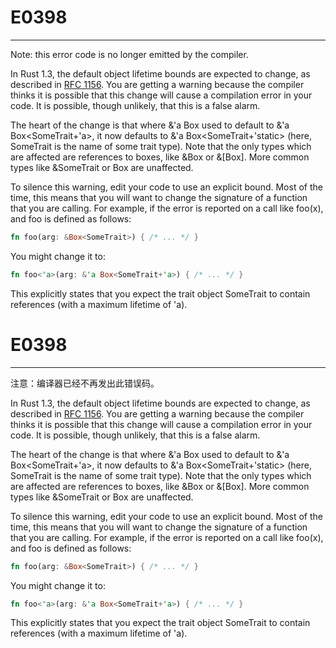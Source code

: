 # E0398

---

Note: this error code is no longer emitted by the compiler.


In Rust 1.3, the default object lifetime bounds are expected to change, as described in [RFC 1156](https://github.com/rust-lang/rfcs/blob/master/text/1156-adjust-default-object-bounds.md). You are getting a warning because the compiler thinks it is possible that this change will cause a compilation error in your code. It is possible, though unlikely, that this is a false alarm.

The heart of the change is that where &'a Box<SomeTrait> used to default to &'a Box<SomeTrait+'a>, it now defaults to &'a Box<SomeTrait+'static> (here, SomeTrait is the name of some trait type). Note that the only types which are affected are references to boxes, like &Box<SomeTrait> or &[Box<SomeTrait>]. More common types like &SomeTrait or Box<SomeTrait> are unaffected.

To silence this warning, edit your code to use an explicit bound. Most of the time, this means that you will want to change the signature of a function that you are calling. For example, if the error is reported on a call like foo(x), and foo is defined as follows:

```rust
fn foo(arg: &Box<SomeTrait>) { /* ... */ }
```

You might change it to:

```rust
fn foo<'a>(arg: &'a Box<SomeTrait+'a>) { /* ... */ }
```

This explicitly states that you expect the trait object SomeTrait to contain references (with a maximum lifetime of 'a).

# E0398

---

注意：编译器已经不再发出此错误码。


In Rust 1.3, the default object lifetime bounds are expected to change, as described in [RFC 1156](https://github.com/rust-lang/rfcs/blob/master/text/1156-adjust-default-object-bounds.md). You are getting a warning because the compiler thinks it is possible that this change will cause a compilation error in your code. It is possible, though unlikely, that this is a false alarm.

The heart of the change is that where &'a Box<SomeTrait> used to default to &'a Box<SomeTrait+'a>, it now defaults to &'a Box<SomeTrait+'static> (here, SomeTrait is the name of some trait type). Note that the only types which are affected are references to boxes, like &Box<SomeTrait> or &[Box<SomeTrait>]. More common types like &SomeTrait or Box<SomeTrait> are unaffected.

To silence this warning, edit your code to use an explicit bound. Most of the time, this means that you will want to change the signature of a function that you are calling. For example, if the error is reported on a call like foo(x), and foo is defined as follows:

```rust
fn foo(arg: &Box<SomeTrait>) { /* ... */ }
```

You might change it to:

```rust
fn foo<'a>(arg: &'a Box<SomeTrait+'a>) { /* ... */ }
```

This explicitly states that you expect the trait object SomeTrait to contain references (with a maximum lifetime of 'a).
